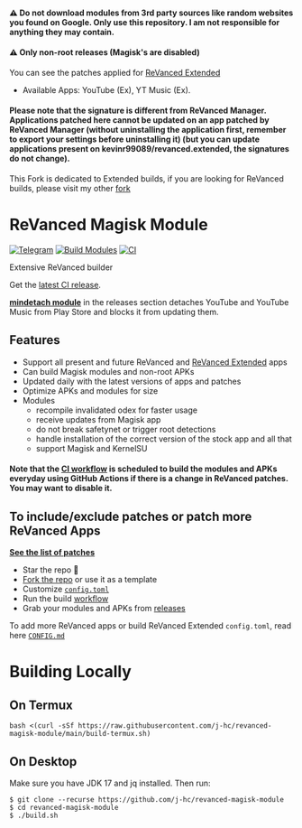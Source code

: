 #### ⚠️ Do not download modules from 3rd party sources like random websites you found on Google. Only use this repository. I am not responsible for anything they may contain.
#### ⚠️ Only non-root releases (Magisk's are disabled)

You can see the patches applied for [ReVanced Extended](https://github.com/kevinr99089/revanced.extended/blob/main/config-rv-ex.toml)

- Available Apps: YouTube (Ex), YT Music (Ex).

#### Please note that the signature is different from ReVanced Manager. Applications patched here cannot be updated on an app patched by ReVanced Manager (without uninstalling the application first, remember to export your settings before uninstalling it) (but you can update applications present on kevinr99089/revanced.extended, the signatures do not change).

This Fork is dedicated to Extended builds, if you are looking for ReVanced builds, please visit my other [fork](https://github.com/kevinr99089/revanced.builder)

# ReVanced Magisk Module
[![Telegram](https://img.shields.io/badge/Telegram-2CA5E0?style=for-the-badge&logo=telegram&logoColor=white)](https://t.me/rvc_magisk)
[![Build Modules](https://github.com/kevinr99089/revanced.extended/actions/workflows/build.yml/badge.svg)](https://github.com/kevinr99089/revanced.extended/actions/workflows/build.yml)
[![CI](https://github.com/kevinr99089/revanced.extended/actions/workflows/ci.yml/badge.svg?event=schedule)](https://github.com/kevinr99089/revanced.extended/actions/workflows/ci.yml)

Extensive ReVanced builder  

Get the [latest CI release](https://github.com/j-hc/revanced-magisk-module/releases).

[**mindetach module**](https://github.com/j-hc/mindetach-magisk) in the releases section detaches YouTube and YouTube Music from Play Store and blocks it from updating them.

## Features
 * Support all present and future ReVanced and [ReVanced Extended](https://github.com/inotia00/revanced-patches) apps
 * Can build Magisk modules and non-root APKs
 * Updated daily with the latest versions of apps and patches
 * Optimize APKs and modules for size
 * Modules
     * recompile invalidated odex for faster usage
     * receive updates from Magisk app
     * do not break safetynet or trigger root detections
     * handle installation of the correct version of the stock app and all that
     * support Magisk and KernelSU

#### **Note that the [CI workflow](../../actions/workflows/ci.yml) is scheduled to build the modules and APKs everyday using GitHub Actions if there is a change in ReVanced patches. You may want to disable it.**

## To include/exclude patches or patch more ReVanced Apps
[**See the list of patches**](https://github.com/revanced/revanced-patches#-patches)

 * Star the repo :eyes:
 * [Fork the repo](https://github.com/j-hc/revanced-magisk-module/fork) or use it as a template
 * Customize [`config.toml`](./config.toml)
 * Run the build [workflow](../../actions/workflows/build.yml)
 * Grab your modules and APKs from [releases](../../releases)

To add more ReVanced apps or build ReVanced Extended `config.toml`, read here [`CONFIG.md`](./CONFIG.md)

# Building Locally
## On Termux
```console
bash <(curl -sSf https://raw.githubusercontent.com/j-hc/revanced-magisk-module/main/build-termux.sh)
```

## On Desktop
Make sure you have JDK 17 and jq installed. Then run:

```console
$ git clone --recurse https://github.com/j-hc/revanced-magisk-module
$ cd revanced-magisk-module
$ ./build.sh
```
